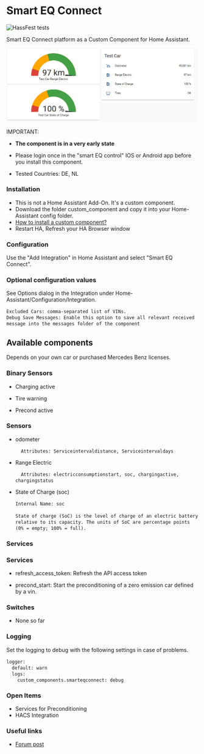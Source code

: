 

# Smart EQ Connect
![HassFest tests](https://github.com/renenulschde/ha-smart-eq-connect/workflows/Validate%20with%20hassfest/badge.svg)



Smart EQ Connect platform as a Custom Component for Home Assistant.


![Screenshot Smart EQ connect in Home Assistant](https://raw.githubusercontent.com/ReneNulschDE/renenulschde.github.io/master/assets/screen_smarteq_1.png)


IMPORTANT:

* **The component is in a very early state**

* Please login once in the "smart EQ control" IOS or Android app before you install this component.

* Tested Countries: DE, NL

### Installation
* This is not a Home Assistant Add-On. It's a custom component.
* Download the folder custom_component and copy it into your Home-Assistant config folder. 
* [How to install a custom component?](https://www.google.com/search?q=how+to+install+custom+components+home+assistant) 
* Restart HA, Refresh your HA Browser window
### Configuration

Use the "Add Integration" in Home Assistant and select "Smart EQ Connect".

### Optional configuration values

See Options dialog in the Integration under Home-Assistant/Configuration/Integration.

```
Excluded Cars: comma-separated list of VINs.
Debug Save Messages: Enable this option to save all relevant received message into the messages folder of the component
```

## Available components 
Depends on your own car or purchased Mercedes Benz licenses.


### Binary Sensors

* Charging active

* Tire warning

* Precond active


### Sensors

* odometer
  ```
    Attributes: Serviceintervaldistance, Serviceintervaldays
  ```

* Range Electric
  ```
    Attributes: electricconsumptionstart, soc, chargingactive, chargingstatus

  ```


* State of Charge (soc)
  ```
  Internal Name: soc

  State of charge (SoC) is the level of charge of an electric battery relative to its capacity. The units of SoC are percentage points (0% = empty; 100% = full). 

  ```



### Services

### Services
* refresh_access_token:
  Refresh the API access token

* precond_start:
  Start the preconditioning of a zero emission car defined by a vin.



### Switches

* None so far


### Logging

Set the logging to debug with the following settings in case of problems.

```
logger:
  default: warn
  logs:
    custom_components.smarteqconnect: debug
```

### Open Items
* Services for Preconditioning
* HACS Integration


### Useful links

* [Forum post](https://community.home-assistant.io/t/smart-eq-connect/356866)
